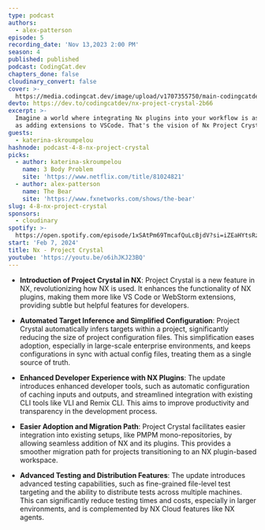 ```yaml
---
type: podcast
authors:
  - alex-patterson
episode: 5
recording_date: 'Nov 13,2023 2:00 PM'
season: 4
published: published
podcast: CodingCat.dev
chapters_done: false
cloudinary_convert: false
cover: >-
  https://media.codingcat.dev/image/upload/v1707355750/main-codingcatdev-photo/4_NxProjectCrystal.png
devto: https://dev.to/codingcatdev/nx-project-crystal-2b66
excerpt: >-
  Imagine a world where integrating Nx plugins into your workflow is as seamless
  as adding extensions to VSCode. That's the vision of Nx Project Crystal!
guests:
  - katerina-skroumpelou
hashnode: podcast-4-8-nx-project-crystal
picks:
  - author: katerina-skroumpelou
    name: 3 Body Problem
    site: 'https://www.netflix.com/title/81024821'
  - author: alex-patterson
    name: The Bear
    site: 'https://www.fxnetworks.com/shows/the-bear'
slug: 4-8-nx-project-crystal
sponsors:
  - cloudinary
spotify: >-
  https://open.spotify.com/episode/1xSAtPm69TmcafQuLcBjdV?si=iZEaHYtsRzihWPt2_unHFw
start: 'Feb 7, 2024'
title: Nx - Project Crystal
youtube: 'https://youtu.be/o6ihJKJ23BQ'
---
```


- **Introduction of Project Crystal in NX**: Project Crystal is a new feature in NX, revolutionizing how NX is used. It enhances the functionality of NX plugins, making them more like VS Code or WebStorm extensions, providing subtle but helpful features for developers.

- **Automated Target Inference and Simplified Configuration**: Project Crystal automatically infers targets within a project, significantly reducing the size of project configuration files. This simplification eases adoption, especially in large-scale enterprise environments, and keeps configurations in sync with actual config files, treating them as a single source of truth.

- **Enhanced Developer Experience with NX Plugins**: The update introduces enhanced developer tools, such as automatic configuration of caching inputs and outputs, and streamlined integration with existing CLI tools like VLI and Remix CLI. This aims to improve productivity and transparency in the development process.

- **Easier Adoption and Migration Path**: Project Crystal facilitates easier integration into existing setups, like PMPM mono-repositories, by allowing seamless addition of NX and its plugins. This provides a smoother migration path for projects transitioning to an NX plugin-based workspace.

- **Advanced Testing and Distribution Features**: The update introduces advanced testing capabilities, such as fine-grained file-level test targeting and the ability to distribute tests across multiple machines. This can significantly reduce testing times and costs, especially in larger environments, and is complemented by NX Cloud features like NX agents.
